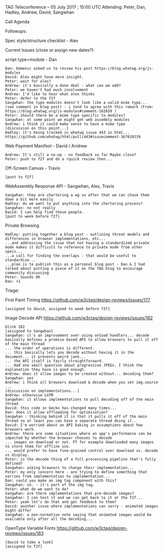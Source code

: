 TAG Teleconference – 05 July 2017 ; 15:00 UTC
Attending: Peter, Dan, Hadley, Andrew, David, Sangwhan

Call Agenda

Followups:

Spec style/structure checklist - Alex

Current Issues (close or assign new dates?):

script type=module - Dan

	Dan: Domenic asked us to review his post https://blog.whatwg.org/js-modules
	David: Alex might have more insight.
	Peter: wait for alex?
	Andrew: it's basically a done deal - what can we add?
	Peter: we haven't had much involvement
	Andrew: I'd like to hear what alex thinks
	Peter: defer to the f2f 
	Sangwhan: the type modules doesn't look like a valid mime type...  (see comment in blog post) - i tend to agree with this remark (From: https://blog.whatwg.org/js-modules#comment-162659 )
	Peter: should there be a mime type specific to modules?
	Sangwhan: at some point we might get web assembly modules
	Andrew: i think it could make sense to have a mime type
	[discussion on this point...]
	Hadley: it's being tracked in whatwg issue 443 in html... https://github.com/whatwg/html/pull/443#issuecomment-167639239
	
Web Payment Manifest - David / Andrew

	Andrew: It's still a no-op - no feedback so far Maybe close?
	Peter: push to f2f and do a rquick review then...
	

Off-Screen Canvas - Travis

	[punt to f2f]

WebAssembly Response API - Sangwhan, Alex, Travis

	Sangwhan: they are chartering a wg so after that we can chase them down a bit more easily
	Hadley: do we want to put anything into the chartering process?
	Sangwhan: no not really
	David: I can help find these people.
	[punt to week before f2f]

Private Browsing

	Hadley: putting together a blog post - outlining threat models and differences in browser implementations, etc...
	...and addressing the issue that not having a standardized private mode makes it difficult to reference to private mode from other specs...
	...a call for finding the overlaps - that would be useful to standardize...
	...plan is to publish this as a personal blog post - Dan & I had talked about putting a piece of it on the TAG blog to encourage community discussing
	Peter: Sounds OK
	Dan: +1
	
Triage:

First Paint Timing https://github.com/w3ctag/design-reviews/issues/177

	[assigned to david, assigned to week before f2f]

Image Decode API https://github.com/w3ctag/design-reviews/issues/182

	blink 182
	[assigned to Sangwhan]
	Sangwhan: it's an improvement over using onload handlers... decode basically defines a promise based API to allow browsers to pull it off of the main thread
	... the order of operations is different.
	... this basically lets you decode without having it in the document... it prevents weird jank...
	... the API itself is fairly straightforward.
	... Had one small question about progressive JPEGs. I think the explanation they have is good enough.
	Andrew: does it allow images to be created without... decoding them?
	Sangwhan: yes
	Andrew: i think all browsers download & decode when you set img.source ...
	[discussion on implementations...]
	Andrew: otherwise LGTM
	Sangwhan: it allows implementations to pull decoding off of the main thread
	David: this code in Gecko has changed many times...
	Dan: does it allow offloading for optimisation?
	Sangwhan : thinking behind it is that it pulls it off of the main thread so at least you can have a separate thread doing it..
	David: I'm worried about an API baking in assumptions about how browsers work.
	Andrew: there are some situations where an app's performance can be impacted by whether the browser chooses to decode
	... images on download or not. FT for example downloaded many images to store them for offline use.
	... would prefer to have fine-grained control over download vs. decode vs display.
	Peter: is the decode thing of a full processing pipeline that's fully defined?
	Sangwhan: asking browsers to change their implementation... 
	Peter: my only concern here - are trying to define something that varries from implementation to implementation...
	Dan: could you make an img tag component with this?
	Sangwhan: no. - it's part of the img tag.
	Peter: what do we want to do?
	Sangwhan: are there implementations that pre-decode images?
	Sangwhan: I can test it and we can get back to it at the f2f... 
	Peter: yeah let's do that and get feedback to them?
	David: another issue where implementations can varry - animated images might differ
	Sangwhan: a non-normative note saying that animated images would be available only after all the decoding...
	

OpenType Variable Fonts https://github.com/w3ctag/design-reviews/issues/183

	[david to take a look]
	[assigned to f2f]
	
